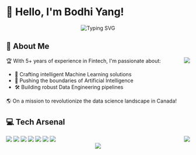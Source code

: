 # 👋 Hello, I'm Bodhi Yang! 

<div align="center">
  <img src="https://readme-typing-svg.herokuapp.com?font=Fira+Code&size=25&duration=3000&pause=1000&color=5CBDD8&center=true&vCenter=true&width=435&lines=Senior+Data+Scientist;AI+Enthusiast;Problem+Solver" alt="Typing SVG" />
</div>

## 🚀 About Me

<img align="right" src="https://github-readme-stats.vercel.app/api?username=BodhiForge&show_icons=true&count_private=true&theme=radical&icon_color=5CBDD8&bg_color=30,e96443,904e95&title_color=fff&text_color=fff&hide_border=true&include_all_commits=true&custom_title=Bodhi's+GitHub+Stats">

🏆 With 5+ years of experience in Fintech, I'm passionate about:
- 🤖 Crafting intelligent Machine Learning solutions
- 🧠 Pushing the boundaries of Artificial Intelligence
- 🛠️ Building robust Data Engineering pipelines

🌎 On a mission to revolutionize the data science landscape in Canada!

## 💻 Tech Arsenal

<img align="right" src="https://github-readme-stats.vercel.app/api/top-langs/?username=BodhiForge&layout=compact&theme=radical&icon_color=5CBDD8&bg_color=30,e96443,904e95&title_color=fff&text_color=fff&hide_border=true">

<div align="left">
  <img src="https://img.shields.io/badge/-Python-3776AB?style=for-the-badge&logo=python&logoColor=white" />
  <img src="https://img.shields.io/badge/-PyTorch-EE4C2C?style=for-the-badge&logo=pytorch&logoColor=white" />
  <img src="https://img.shields.io/badge/-Scikit--learn-F7931E?style=for-the-badge&logo=scikit-learn&logoColor=white" />
  <img src="https://img.shields.io/badge/-Pandas-150458?style=for-the-badge&logo=pandas&logoColor=white" />
  <img src="https://img.shields.io/badge/-SQL-4479A1?style=for-the-badge&logo=postgresql&logoColor=white" />
  <img src="https://img.shields.io/badge/-Docker-2496ED?style=for-the-badge&logo=docker&logoColor=white" />
  <img src="https://img.shields.io/badge/-AWS-232F3E?style=for-the-badge&logo=amazon-aws&logoColor=white" />
</div>

<div align="center">
  <img src="https://github-profile-trophy.vercel.app/?username=BodhiForge&theme=radical&no-frame=true&no-bg=true&margin-w=4&row=1" />
</div>
